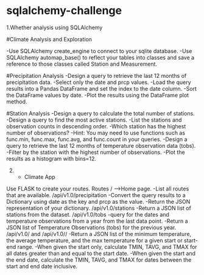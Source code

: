 # sqlalchemy-challenge
1.Whether analysis using SQLAlchemy

#Climate Analysis and Exploration

-Use SQLAlchemy create_engine to connect to your sqlite database.
-Use SQLAlchemy automap_base() to reflect your tables into classes and save a reference to those classes called Station and Measurement.

#Precipitation Analysis
-Design a query to retrieve the last 12 months of precipitation data.
-Select only the date and prcp values.
-Load the query results into a Pandas DataFrame and set the index to the date column.
-Sort the DataFrame values by date.
-Plot the results using the DataFrame plot method.

#Station Analysis
-Design a query to calculate the total number of stations.
-Design a query to find the most active stations.
-List the stations and observation counts in descending order.
-Which station has the highest number of observations?
-Hint: You may need to use functions such as func.min, func.max, func.avg, and func.count in your queries.
-Design a query to retrieve the last 12 months of temperature observation data (tobs).
-Filter by the station with the highest number of observations.
-Plot the results as a histogram with bins=12.

2. - Climate App

Use FLASK to create your routes.
Routes
/ -->Home page.
-List all routes that are available.
/api/v1.0/precipitation
-Convert the query results to a Dictionary using date as the key and prcp as the value.
-Return the JSON representation of your dictionary.
/api/v1.0/stations
-Return a JSON list of stations from the dataset.
/api/v1.0/tobs
-query for the dates and temperature observations from a year from the last data point.
-Return a JSON list of Temperature Observations (tobs) for the previous year.
/api/v1.0/<start> and /api/v1.0/<start>/<end>
-Return a JSON list of the minimum temperature, the average temperature, and the max temperature for a given start or start-end range.
-When given the start only, calculate TMIN, TAVG, and TMAX for all dates greater than and equal to the start date.
-When given the start and the end date, calculate the TMIN, TAVG, and TMAX for dates between the start and end date inclusive.


